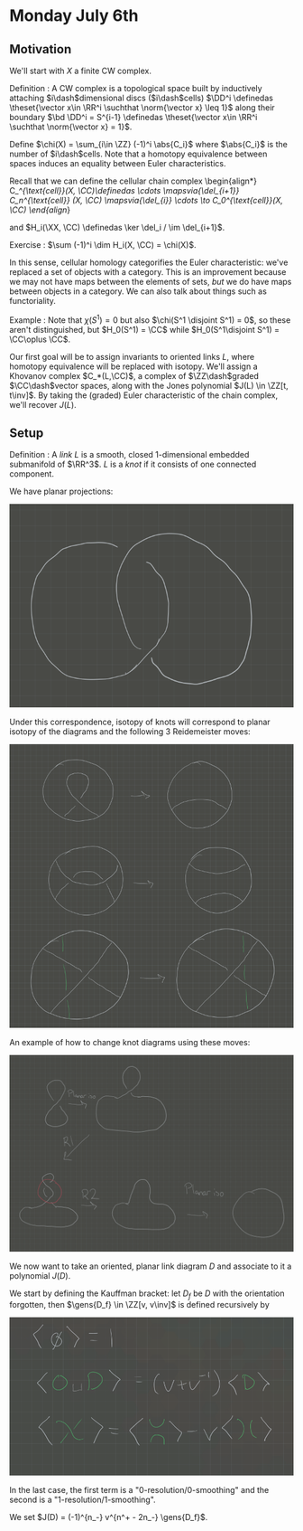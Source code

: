 # Monday July 6th

## Motivation

We'll start with $X$ a finite CW complex.

Definition
: A CW complex is a topological space built by inductively attaching $i\dash$dimensional discs ($i\dash$cells) $\DD^i \definedas \theset{\vector x\in \RR^i \suchthat \norm{\vector x} \leq 1}$ along their boundary $\bd \DD^i = S^{i-1} \definedas \theset{\vector x\in \RR^i \suchthat \norm{\vector x} = 1}$.

Define $\chi(X) = \sum_{i\in \ZZ} (-1)^i \abs{C_i}$ where $\abs{C_i}$ is the number of $i\dash$cells.
Note that a homotopy equivalence between spaces induces an equality between Euler characteristics.

Recall that we can define the cellular chain complex
\begin{align*}
C_*^{\text{cell}}(X, \CC)\definedas \cdots \mapsvia{\del_{i+1}} C_n^{\text{cell}} (X, \CC) \mapsvia{\del_{i}} \cdots \to C_0^{\text{cell}}(X, \CC)
\end{align*}

and $H_i(\XX, \CC) \definedas \ker \del_i / \im \del_{i+1}$.

Exercise
: $\sum (-1)^i \dim H_i(X, \CC) = \chi(X)$.

In this sense, cellular homology categorifies the Euler characteristic: we've replaced a set of objects with a category.
This is an improvement because we may not have maps between the elements of sets, *but* we do have maps between objects in a category.
We can also talk about things such as functoriality.

Example
: Note that $\chi(S^1) = 0$ but also $\chi(S^1 \disjoint S^1) = 0$, so these aren't distinguished, but $H_0(S^1) = \CC$ while $H_0(S^1\disjoint S^1) = \CC\oplus \CC$.

Our first goal will be to assign invariants to oriented links $L$, where homotopy equivalence will be replaced with isotopy.
We'll assign a Khovanov complex $C_*(L,\CC)$, a complex of $\ZZ\dash$graded $\CC\dash$vector spaces, along with the Jones polynomial $J(L) \in \ZZ[t, t\inv]$.
By taking the (graded) Euler characteristic of the chain complex, we'll recover $J(L)$.

## Setup

Definition
: A *link* $L$ is a smooth, closed 1-dimensional embedded submanifold of $\RR^3$. 
$L$ is a *knot* if it consists of one connected component.

We have planar projections:

![Example: Trefoil](figures/image_2020-07-06-11-30-13.png)

Under this correspondence, isotopy of knots will correspond to planar isotopy of the diagrams and the following 3 Reidemeister moves:

![](figures/image_2020-07-06-11-31-38.png)

An example of how to change knot diagrams using these moves:

![](figures/image_2020-07-06-11-35-44.png)

We now want to take an oriented, planar link diagram $D$ and associate to it a polynomial $J(D)$.

We start by defining the Kauffman bracket: let $D_f$ be $D$ with the orientation forgotten, then $\gens{D_f} \in \ZZ[v, v\inv]$ is defined recursively by

![](figures/image_2020-07-06-11-40-29.png)

In the last case, the first term is a "0-resolution/0-smoothing" and the second is a "1-resolution/1-smoothing".

We set $J(D) = (-1)^{n_-} v^{n^+ - 2n_-} \gens{D_f}$.
